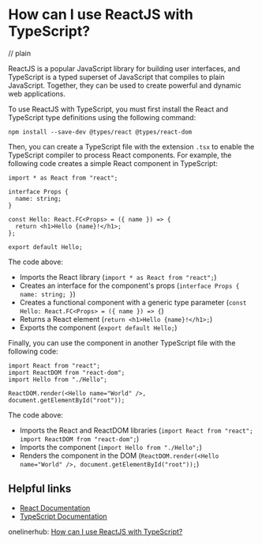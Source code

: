 # How can I use ReactJS with TypeScript?
// plain

ReactJS is a popular JavaScript library for building user interfaces, and TypeScript is a typed superset of JavaScript that compiles to plain JavaScript. Together, they can be used to create powerful and dynamic web applications.

To use ReactJS with TypeScript, you must first install the React and TypeScript type definitions using the following command:

```
npm install --save-dev @types/react @types/react-dom
```

Then, you can create a TypeScript file with the extension `.tsx` to enable the TypeScript compiler to process React components. For example, the following code creates a simple React component in TypeScript:

```
import * as React from "react";

interface Props {
  name: string;
}

const Hello: React.FC<Props> = ({ name }) => {
  return <h1>Hello {name}!</h1>;
};

export default Hello;
```

The code above:
- Imports the React library (`import * as React from "react";`)
- Creates an interface for the component's props (`interface Props { name: string; }`)
- Creates a functional component with a generic type parameter (`const Hello: React.FC<Props> = ({ name }) => {`)
- Returns a React element (`return <h1>Hello {name}!</h1>;`)
- Exports the component (`export default Hello;`)

Finally, you can use the component in another TypeScript file with the following code:

```
import React from "react";
import ReactDOM from "react-dom";
import Hello from "./Hello";

ReactDOM.render(<Hello name="World" />, document.getElementById("root"));
```

The code above:
- Imports the React and ReactDOM libraries (`import React from "react"; import ReactDOM from "react-dom";`)
- Imports the component (`import Hello from "./Hello";`)
- Renders the component in the DOM (`ReactDOM.render(<Hello name="World" />, document.getElementById("root"));`)

## Helpful links
- [React Documentation](https://reactjs.org/docs/getting-started.html)
- [TypeScript Documentation](https://www.typescriptlang.org/docs/home.html)

onelinerhub: [How can I use ReactJS with TypeScript?](https://onelinerhub.com/reactjs/how-can-i-use-reactjs-with-typescript)